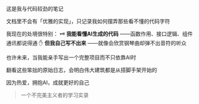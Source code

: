 这是我与代码较劲的笔记

文档里不会有「优雅的实现」，只记录我如何摆弄那些看不懂的代码字符

我现在的处境很特别：
 🗝️ **我能看懂AI生成的代码**
 ——函数作用、接口逻辑、组件通讯都说得通
 ✋ **但我自己写不出来**
 ——就像会欣赏钢琴曲却弹不出音符的听众

也许未来，当我能亲手写出一个完整项目而不只依靠AI时

翻看这些笨拙的原始日志，会明白伟大建筑都是从搭脚手架开始的

因为热爱，拥抱AI，成就更好的自己

> 一个不完美主义者的学习实录